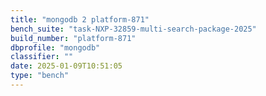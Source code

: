 ```yaml
---
title: "mongodb 2 platform-871"
bench_suite: "task-NXP-32859-multi-search-package-2025"
build_number: "platform-871"
dbprofile: "mongodb"
classifier: ""
date: 2025-01-09T10:51:05
type: "bench"
---
```

